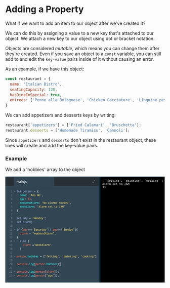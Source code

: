 # Adding a Property

What if we want to add an item to our object after we've created it?

We can do this by assigning a value to a new key that's attached to our object. We attach a new key to our object using dot or bracket notation.

Objects are considered *mutable*, which means you can change them after they're created. Even if you save an object to a `const` variable, you can still add to and edit the `key-value` pairs inside of it without causing an error.

As an example, if we have this object:

```js
const restaurant = {
  name: 'Italian Bistro',
  seatingCapacity: 120,
  hasDineInSpecial: true,
  entrees: ['Penne alla Bolognese', 'Chicken Cacciatore', 'Linguine pesto']
}
```
We can add appetizers and desserts keys by writing:

```js
restaurant['appetizers'] = ['Fried Calamari', 'Bruschetta'];
restaurant.desserts = ['Homemade Tiramisu', 'Cannoli'];
```
Since `appetizers` and `desserts` don't exist in the restaurant object, these lines will create and add the key-value pairs.

### Example

We add a 'hobbies' array to the object 

![add-property](../add-property.png)

